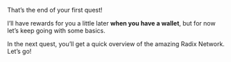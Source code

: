 That’s the end of your first quest!

I’ll have rewards for you a little later **when you have a wallet**, but for now let’s keep going with some basics.

In the next quest, you’ll get a quick overview of the amazing Radix Network. Let’s go!
